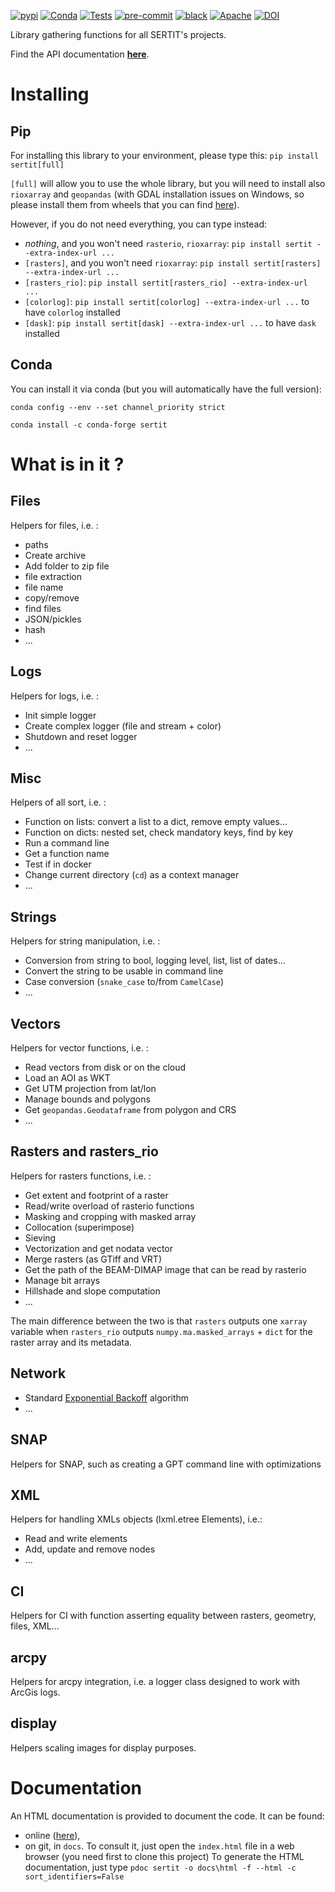 [![pypi](https://img.shields.io/pypi/v/sertit.svg)](https://pypi.python.org/pypi/sertit)
[![Conda](https://img.shields.io/conda/vn/conda-forge/sertit.svg)](https://anaconda.org/conda-forge/sertit)
[![Tests](https://github.com/sertit/sertit-utils/actions/workflows/test.yml/badge.svg)](https://github.com/sertit/sertit-utils/actions/workflows/test.yml)
[![pre-commit](https://img.shields.io/badge/pre--commit-enabled-brightgreen?logo=pre-commit&logoColor=white)](https://github.com/pre-commit/pre-commit)
[![black](https://img.shields.io/badge/code%20style-black-000000.svg)](https://github.com/python/black)
[![Apache](https://img.shields.io/badge/License-Apache%202.0-blue.svg)](https://github.com/sertit/eoreader/blob/master/LICENSE)
[![DOI](https://zenodo.org/badge/DOI/10.5281/zenodo.5082060.svg)](https://doi.org/10.5281/zenodo.5082060)

Library gathering functions for all SERTIT's projects.

Find the API documentation [**here**](https://sertit-utils.readthedocs.io/en/latest/).

# Installing

## Pip
For installing this library to your environment, please type this: `pip install sertit[full]`

`[full]` will allow you to use the whole library, but you will need to install also `rioxarray` and `geopandas`
(with GDAL installation issues on Windows, so please install them from wheels that you can
find [here](https://www.lfd.uci.edu/~gohlke/pythonlibs/#rasterio)).

However, if you do not need everything, you can type instead:

- *nothing*, and you won't need `rasterio`, `rioxarray`: `pip install sertit --extra-index-url ...`
- `[rasters]`, and you won't need `rioxarray`: `pip install sertit[rasters] --extra-index-url ...`
- `[rasters_rio]`: `pip install sertit[rasters_rio] --extra-index-url ...`
- `[colorlog]`: `pip install sertit[colorlog] --extra-index-url ...` to have `colorlog` installed
- `[dask]`: `pip install sertit[dask] --extra-index-url ...` to have `dask` installed

## Conda

You can install it via conda (but you will automatically have the full version):

`conda config --env --set channel_priority strict`

`conda install -c conda-forge sertit`

# What is in it ?

## Files

Helpers for files, i.e. :

- paths
- Create archive
- Add folder to zip file
- file extraction
- file name
- copy/remove
- find files
- JSON/pickles
- hash
- ...

## Logs
Helpers for logs, i.e. :
- Init simple logger
- Create complex logger (file and stream + color)
- Shutdown and reset logger
- ...

## Misc
Helpers of all sort, i.e. :
- Function on lists: convert a list to a dict, remove empty values...
- Function on dicts: nested set, check mandatory keys, find by key
- Run a command line
- Get a function name
- Test if in docker
- Change current directory (`cd`) as a context manager
- ...

## Strings
Helpers for string manipulation, i.e. :
- Conversion from string to bool, logging level, list, list of dates...
- Convert the string to be usable in command line
- Case conversion (`snake_case` to/from `CamelCase`)
- ...

## Vectors
Helpers for vector functions, i.e. :

- Read vectors from disk or on the cloud
- Load an AOI as WKT
- Get UTM projection from lat/lon
- Manage bounds and polygons
- Get `geopandas.Geodataframe` from polygon and CRS
- ...

## Rasters and rasters_rio
Helpers for rasters functions, i.e. :

- Get extent and footprint of a raster
- Read/write overload of rasterio functions
- Masking and cropping with masked array
- Collocation (superimpose)
- Sieving
- Vectorization and get nodata vector
- Merge rasters (as GTiff and VRT)
- Get the path of the BEAM-DIMAP image that can be read by rasterio
- Manage bit arrays
- Hillshade and slope computation
- ...

The main difference between the two is that `rasters` outputs one `xarray` variable
when `rasters_rio` outputs `numpy.ma.masked_arrays` + `dict` for the raster array and its metadata.

## Network
- Standard [Exponential Backoff](https://en.wikipedia.org/wiki/Exponential_backoff) algorithm
- ...

## SNAP

Helpers for SNAP, such as creating a GPT command line with optimizations

## XML

Helpers for handling XMLs objects (lxml.etree Elements), i.e.:
- Read and write elements
- Add, update and remove nodes
- ...

## CI

Helpers for CI with function asserting equality between rasters, geometry, files, XML...

## arcpy

Helpers for arcpy integration, i.e. a logger class designed to work with ArcGis logs.

## display

Helpers scaling images for display purposes.

# Documentation

An HTML documentation is provided to document the code.
It can be found:

- online ([here](https://sertit.github.io/sertit-utils/)),
- on git, in `docs`.
  To consult it, just open the `index.html` file in a web browser (you need first to clone this project)
  To generate the HTML documentation, just type `pdoc sertit -o docs\html -f --html -c sort_identifiers=False`
